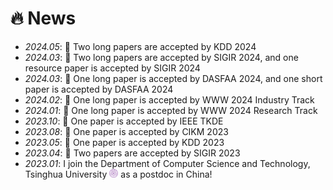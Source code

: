 # 🔥 News
- *2024.05*: 🎉 Two long papers are accepted by KDD 2024
- *2024.03*: 🎉 Two long papers are accepted by SIGIR 2024, and one resource paper is accepted by SIGIR 2024
- *2024.03*: 🎉 One long paper is accepted by DASFAA 2024, and one short paper is accepted by DASFAA 2024
- *2024.02*: 🎉 One long paper is accepted by WWW 2024 Industry Track
- *2024.01*: 🎉 One long paper is accepted by WWW 2024 Research Track
- *2023.10*: 🎉 One paper is accepted by IEEE TKDE
- *2023.08*: 🎉 One paper is accepted by CIKM 2023
- *2023.05*: 🎉 One paper is accepted by KDD 2023
- *2023.04*: 🎉 Two papers are accepted by SIGIR 2023
- *2023.01*: I join the Department of Computer Science and Technology, Tsinghua University <img src='../../images/tsinghua.png' style='width: 1em;'> as a postdoc in China!
